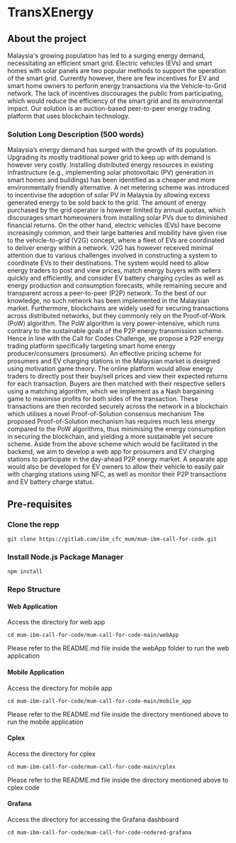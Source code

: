 # TransXEnergy



## About the project
Malaysia's growing population has led to a surging energy demand, necessitating an efficient smart grid. Electric vehicles (EVs) and smart homes with solar panels are two popular methods to support the operation of the smart grid. Currently however, there are few incentives for EV and smart home owners to perform energy transactions via the Vehicle-to-Grid network. The lack of incentives discourages the public from participating, which would reduce the efficiency of the smart grid and its environmental impact. Our solution is an auction-based peer-to-peer energy trading platform that uses blockchain technology.


### Solution Long Description (500 words)
Malaysia’s energy demand has surged with the growth of its population. Upgrading its mostly traditional power grid to keep up with demand is however very costly. Installing distributed energy resources in existing infrastructure (e.g., implementing solar photovoltaic (PV) generation in smart homes and buildings) has been identified as a cheaper and more environmentally friendly alternative. A net metering scheme was introduced to incentivise the adoption of solar PV in Malaysia by allowing excess generated energy to be sold back to the grid. The amount of energy purchased by the grid operator is however limited by annual quotas, which discourages smart homeowners from installing solar PVs due to diminished financial returns.
On the other hand, electric vehicles (EVs) have become increasingly common, and their large batteries and mobility have given rise to the vehicle-to-grid (V2G) concept, where a fleet of EVs are coordinated to deliver energy within a network. V2G has however received minimal attention due to various challenges involved in constructing a system to coordinate EVs to their destinations. The system would need to allow energy traders to post and view prices, match energy buyers with sellers quickly and efficiently, and consider EV battery charging cycles as well as energy production and consumption forecasts, while remaining secure and transparent across a peer-to-peer (P2P) network. To the best of our knowledge, no such network has been implemented in the Malaysian market. Furthermore, blockchains are widely used for securing transactions across distributed networks, but they commonly rely on the Proof-of-Work (PoW) algorithm. The PoW algorithm is very power-intensive, which runs contrary to the sustainable goals of the P2P energy transmission scheme.
Hence in line with the Call for Codes Challenge, we propose a P2P energy trading platform specifically targeting smart home energy producer/consumers (prosumers). An effective pricing scheme for prosumers and EV charging stations in the Malaysian market is designed using motivation game theory. The online platform would allow energy traders to directly post their buy/sell prices and view their expected returns for each transaction. Buyers are then matched with their respective sellers using a matching algorithm, which we implement as a Nash bargaining game to maximise profits for both sides of the transaction. These transactions are then recorded securely across the network in a blockchain which utilises a novel Proof-of-Solution consensus mechanism The proposed Proof-of-Solution mechanism has requires much less energy compared to the PoW algorithms, thus minimising the energy consumption in securing the blockchain, and yielding a more sustainable yet secure scheme.
Aside from the above scheme which would be facilitated in the backend, we aim to develop a web app for prosumers and EV charging stations to participate in the day-ahead P2P energy market. A separate app would also be developed for EV owners to allow their vehicle to easily pair with charging stations using NFC, as well as monitor their P2P transactions and EV battery charge status.


## Pre-requisites

### Clone the repp

```
git clone https://gitlab.com/ibm_cfc_mum/mum-ibm-call-for-code.git
```

### Install Node.js Package Manager
```
npm install
```



### Repo Structure

#### Web Application

Access the directory for web app
```
cd mum-ibm-call-for-code/mum-call-for-code-main/webApp
```
Please refer to the README.md file inside the webApp folder to run the web application


#### Mobile Application

Access the directory for mobile app
```
cd mum-ibm-call-for-code/mum-call-for-code-main/mobile_app
```
Please refer to the README.md file inside the directory mentioned above to run the mobile application


#### Cplex

Access the directory for cplex
```
cd mum-ibm-call-for-code/mum-call-for-code-main/cplex
```
Please refer to the README.md file inside the directory mentioned above to cplex code

#### Grafana
Access the directory for accessing the Grafana dashboard
```
cd mum-ibm-call-for-code/mum-call-for-code-nodered-grafana
```





